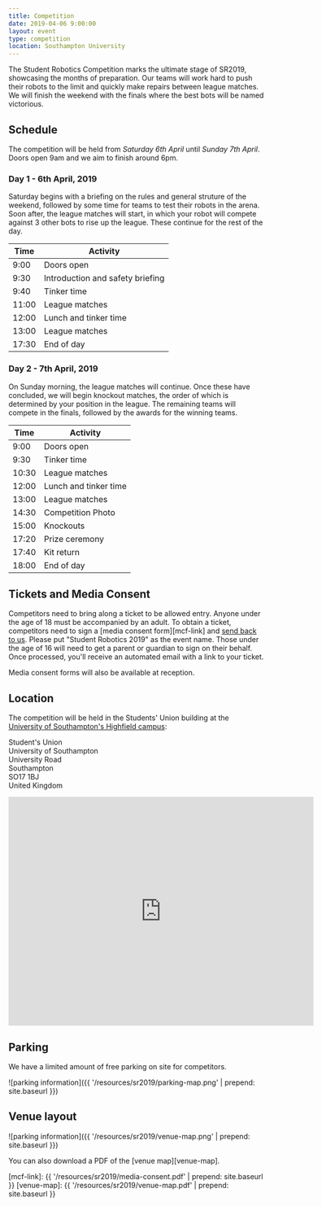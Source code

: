 ```yaml
---
title: Competition
date: 2019-04-06 9:00:00
layout: event
type: competition
location: Southampton University
---
```


The Student Robotics Competition marks the ultimate stage of SR2019, showcasing the months of preparation. Our teams will work hard to push their robots to the limit and quickly make repairs between league matches. We will finish the weekend with the finals where the best bots will be named victorious.

## Schedule

The competition will be held from *Saturday 6th April* until *Sunday 7th April*. Doors open 9am and we aim to finish around 6pm.

### Day 1 - 6th April, 2019

Saturday begins with a briefing on the rules and general struture of the weekend, followed by some time for teams to test their robots in the arena. Soon after, the league matches will start, in which your robot will compete against 3 other bots to rise up the league. These continue for the rest of the day.

| Time  | Activity                         |
|-------|----------------------------------|
| 9:00  | Doors open                       |
| 9:30  | Introduction and safety briefing |
| 9:40  | Tinker time                      |
| 11:00 | League matches                   |
| 12:00 | Lunch and tinker time            |
| 13:00 | League matches                   |
| 17:30 | End of day                       |

### Day 2 - 7th April, 2019

On Sunday morning, the league matches will continue. Once these have concluded, we will begin knockout matches, the order of which is determined by your position in the league. The remaining teams will compete in the finals, followed by the awards for the winning teams.

| Time  | Activity                |
|-------|-------------------------|
| 9:00  | Doors open              |
| 9:30  | Tinker time             |
| 10:30 | League matches          |
| 12:00 | Lunch and tinker time   |
| 13:00 | League matches          |
| 14:30 | Competition Photo       |
| 15:00 | Knockouts               |
| 17:20 | Prize ceremony          |
| 17:40 | Kit return              |
| 18:00 | End of day              |

## Tickets and Media Consent

Competitors need to bring along a ticket to be allowed entry. Anyone under the age of 18 must be accompanied by an adult. To obtain a ticket, competitors need to sign a [media consent form][mcf-link] and [send back to us][teams-contact]. Please put "Student Robotics 2019" as the event name. Those under the age of 16 will need to get a parent or guardian to sign on their behalf. Once processed, you'll receive an automated email with a link to your ticket.

Media consent forms will also be available at reception.

## Location

The competition will be held in the Students' Union building at the [University of Southampton's Highfield campus][soton-campus-directions]:

Student's Union  
University of Southampton  
University Road  
Southampton  
SO17 1BJ  
United Kingdom  

<iframe src="https://www.google.com/maps/embed?pb=!1m18!1m12!1m3!1d2514.4224296392836!2d-1.399433684090786!3d50.934400360256014!2m3!1f0!2f0!3f0!3m2!1i1024!2i768!4f13.1!3m3!1m2!1s0x487473f7089148ab%3A0xaeeea75e9ec72c88!2sUniversity+of+Southampton+Students&#39;+Union+(SUSU)!5e0!3m2!1sen!2suk!4v1551272133022" width="600" height="450" frameborder="0" style="border:0" allowfullscreen></iframe>

## Parking

We have a limited amount of free parking on site for competitors.

![parking information]({{ '/resources/sr2019/parking-map.png' | prepend: site.baseurl }})

## Venue layout

![parking information]({{ '/resources/sr2019/venue-map.png' | prepend: site.baseurl }})

You can also download a PDF of the [venue map][venue-map].

[teams-contact]: mailto:teams@studentrobotics.org
[soton-campus-directions]: http://www.southampton.ac.uk/about/visit/getting-to-our-campuses.page
[mcf-link]: {{ '/resources/sr2019/media-consent.pdf' | prepend: site.baseurl }}
[venue-map]: {{ '/resources/sr2019/venue-map.pdf' | prepend: site.baseurl }}
